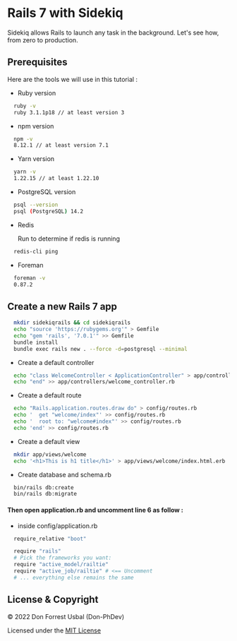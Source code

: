 # Rails 7 with Sidekiq

Sidekiq allows Rails to launch any task in the background.
Let's see how, from zero to production.

## Prerequisites

Here are the tools we will use in this tutorial :

* Ruby version

```bash
  ruby -v
  ruby 3.1.1p18 // at least version 3
```
* npm version

```bash
  npm -v
  8.12.1 // at least version 7.1
```

* Yarn version

```bash
  yarn -v
  1.22.15 // at least 1.22.10
```

* PostgreSQL version

```bash
  psql --version
  psql (PostgreSQL) 14.2
```

* Redis

  Run to determine if redis is running

```bash
  redis-cli ping
```

* Foreman

```bash
  foreman -v
  0.87.2
```

## Create a new Rails 7 app

```bash
  mkdir sidekiqrails && cd sidekiqrails  
  echo "source 'https://rubygems.org'" > Gemfile  
  echo "gem 'rails', '7.0.1'" >> Gemfile  
  bundle install  
  bundle exec rails new . --force -d=postgresql --minimal
```

* Create a default controller
```bash
  echo "class WelcomeController < ApplicationController" > app/controllers/welcome_controller.rb
  echo "end" >> app/controllers/welcome_controller.rb
```

* Create a default route
```bash
  echo "Rails.application.routes.draw do" > config/routes.rb
  echo '  get "welcome/index"' >> config/routes.rb
  echo '  root to: "welcome#index"' >> config/routes.rb
  echo 'end' >> config/routes.rb
```

* Create a default view
```bash
  mkdir app/views/welcome
  echo '<h1>This is h1 title</h1>' > app/views/welcome/index.html.erb
```

* Create database and schema.rb
```bash
  bin/rails db:create
  bin/rails db:migrate
```

#### Then open application.rb and uncomment line 6 as follow :
* inside config/application.rb
```bash
  require_relative "boot"

  require "rails"
  # Pick the frameworks you want:
  require "active_model/railtie"
  require "active_job/railtie" # <== Uncomment
  # ... everything else remains the same
```

## License & Copyright
© 2022 Don Forrest Usbal (Don-PhDev)

Licensed under the [MIT License](LICENSE)

